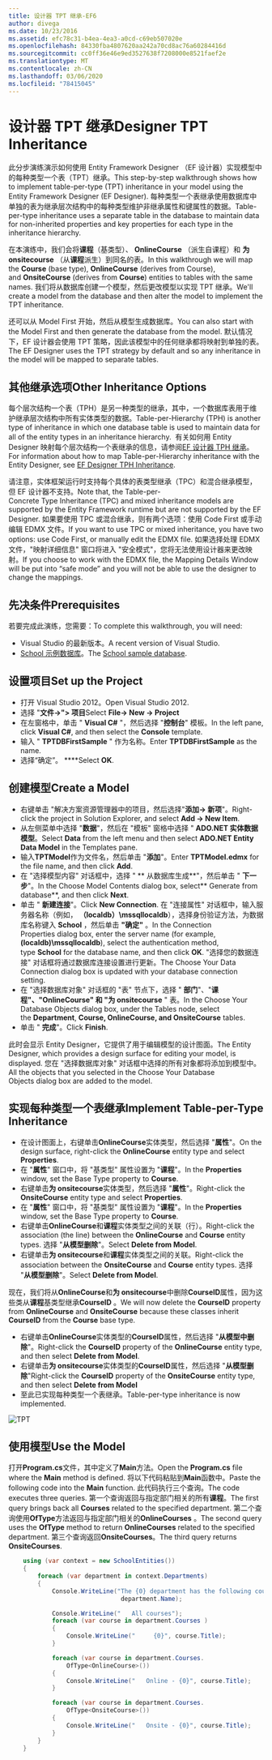 ```yaml
---
title: 设计器 TPT 继承-EF6
author: divega
ms.date: 10/23/2016
ms.assetid: efc78c31-b4ea-4ea3-a0cd-c69eb507020e
ms.openlocfilehash: 84330fba4807620aa242a70cd8ac76a60284416d
ms.sourcegitcommit: cc0ff36e46e9ed3527638f7208000e8521faef2e
ms.translationtype: MT
ms.contentlocale: zh-CN
ms.lasthandoff: 03/06/2020
ms.locfileid: "78415045"
---
```

# <a name="designer-tpt-inheritance"></a><span data-ttu-id="5234c-102">设计器 TPT 继承</span><span class="sxs-lookup"><span data-stu-id="5234c-102">Designer TPT Inheritance</span></span>
<span data-ttu-id="5234c-103">此分步演练演示如何使用 Entity Framework Designer （EF 设计器）实现模型中的每种类型一个表（TPT）继承。</span><span class="sxs-lookup"><span data-stu-id="5234c-103">This step-by-step walkthrough shows how to implement table-per-type (TPT) inheritance in your model using the Entity Framework Designer (EF Designer).</span></span> <span data-ttu-id="5234c-104">每种类型一个表继承使用数据库中单独的表为继承层次结构中的每种类型维护非继承属性和键属性的数据。</span><span class="sxs-lookup"><span data-stu-id="5234c-104">Table-per-type inheritance uses a separate table in the database to maintain data for non-inherited properties and key properties for each type in the inheritance hierarchy.</span></span>

<span data-ttu-id="5234c-105">在本演练中，我们会将**课程**（基类型）、 **OnlineCourse** （派生自课程）和 **为 onsitecourse** （从**课程**派生）到同名的表。</span><span class="sxs-lookup"><span data-stu-id="5234c-105">In this walkthrough we will map the **Course** (base type), **OnlineCourse** (derives from Course), and **OnsiteCourse** (derives from **Course**) entities to tables with the same names.</span></span> <span data-ttu-id="5234c-106">我们将从数据库创建一个模型，然后更改模型以实现 TPT 继承。</span><span class="sxs-lookup"><span data-stu-id="5234c-106">We'll create a model from the database and then alter the model to implement the TPT inheritance.</span></span>

<span data-ttu-id="5234c-107">还可以从 Model First 开始，然后从模型生成数据库。</span><span class="sxs-lookup"><span data-stu-id="5234c-107">You can also start with the Model First and then generate the database from the model.</span></span> <span data-ttu-id="5234c-108">默认情况下，EF 设计器会使用 TPT 策略，因此该模型中的任何继承都将映射到单独的表。</span><span class="sxs-lookup"><span data-stu-id="5234c-108">The EF Designer uses the TPT strategy by default and so any inheritance in the model will be mapped to separate tables.</span></span>

## <a name="other-inheritance-options"></a><span data-ttu-id="5234c-109">其他继承选项</span><span class="sxs-lookup"><span data-stu-id="5234c-109">Other Inheritance Options</span></span>

<span data-ttu-id="5234c-110">每个层次结构一个表（TPH）是另一种类型的继承，其中，一个数据库表用于维护继承层次结构中所有实体类型的数据。</span><span class="sxs-lookup"><span data-stu-id="5234c-110">Table-per-Hierarchy (TPH) is another type of inheritance in which one database table is used to maintain data for all of the entity types in an inheritance hierarchy.</span></span><span data-ttu-id="5234c-111">  有关如何用 Entity Designer 映射每个层次结构一个表继承的信息，请参阅[EF 设计器 TPH 继承](~/ef6/modeling/designer/inheritance/tph.md)。</span><span class="sxs-lookup"><span data-stu-id="5234c-111">  For information about how to map Table-per-Hierarchy inheritance with the Entity Designer, see [EF Designer TPH Inheritance](~/ef6/modeling/designer/inheritance/tph.md).</span></span> 

<span data-ttu-id="5234c-112">请注意，实体框架运行时支持每个具体的表类型继承（TPC）和混合继承模型，但 EF 设计器不支持。</span><span class="sxs-lookup"><span data-stu-id="5234c-112">Note that, the Table-per-Concrete Type Inheritance (TPC) and mixed inheritance models are supported by the Entity Framework runtime but are not supported by the EF Designer.</span></span> <span data-ttu-id="5234c-113">如果要使用 TPC 或混合继承，则有两个选项：使用 Code First 或手动编辑 EDMX 文件。</span><span class="sxs-lookup"><span data-stu-id="5234c-113">If you want to use TPC or mixed inheritance, you have two options: use Code First, or manually edit the EDMX file.</span></span> <span data-ttu-id="5234c-114">如果选择处理 EDMX 文件，"映射详细信息" 窗口将进入 "安全模式"，您将无法使用设计器来更改映射。</span><span class="sxs-lookup"><span data-stu-id="5234c-114">If you choose to work with the EDMX file, the Mapping Details Window will be put into “safe mode” and you will not be able to use the designer to change the mappings.</span></span>

## <a name="prerequisites"></a><span data-ttu-id="5234c-115">先决条件</span><span class="sxs-lookup"><span data-stu-id="5234c-115">Prerequisites</span></span>

<span data-ttu-id="5234c-116">若要完成此演练，您需要：</span><span class="sxs-lookup"><span data-stu-id="5234c-116">To complete this walkthrough, you will need:</span></span>

- <span data-ttu-id="5234c-117">Visual Studio 的最新版本。</span><span class="sxs-lookup"><span data-stu-id="5234c-117">A recent version of Visual Studio.</span></span>
- <span data-ttu-id="5234c-118">[School 示例数据库](~/ef6/resources/school-database.md)。</span><span class="sxs-lookup"><span data-stu-id="5234c-118">The [School sample database](~/ef6/resources/school-database.md).</span></span>

## <a name="set-up-the-project"></a><span data-ttu-id="5234c-119">设置项目</span><span class="sxs-lookup"><span data-stu-id="5234c-119">Set up the Project</span></span>

-   <span data-ttu-id="5234c-120">打开 Visual Studio 2012。</span><span class="sxs-lookup"><span data-stu-id="5234c-120">Open Visual Studio 2012.</span></span>
-   <span data-ttu-id="5234c-121">选择 "**文件-&gt;"&gt; 项目**</span><span class="sxs-lookup"><span data-stu-id="5234c-121">Select **File-&gt; New -&gt; Project**</span></span>
-   <span data-ttu-id="5234c-122">在左窗格中，单击 " **Visual C\#** "，然后选择 "**控制台**" 模板。</span><span class="sxs-lookup"><span data-stu-id="5234c-122">In the left pane, click **Visual C\#**, and then select the **Console** template.</span></span>
-   <span data-ttu-id="5234c-123">输入 " **TPTDBFirstSample** " 作为名称。</span><span class="sxs-lookup"><span data-stu-id="5234c-123">Enter **TPTDBFirstSample** as the name.</span></span>
-   <span data-ttu-id="5234c-124">选择“确定”。 \*\*\*\*</span><span class="sxs-lookup"><span data-stu-id="5234c-124">Select **OK**.</span></span>

## <a name="create-a-model"></a><span data-ttu-id="5234c-125">创建模型</span><span class="sxs-lookup"><span data-stu-id="5234c-125">Create a Model</span></span>

-   <span data-ttu-id="5234c-126">右键单击 "解决方案资源管理器中的项目，然后选择"**添加-&gt; 新项**"。</span><span class="sxs-lookup"><span data-stu-id="5234c-126">Right-click the project in Solution Explorer, and select **Add -&gt; New Item**.</span></span>
-   <span data-ttu-id="5234c-127">从左侧菜单中选择 "**数据**"，然后在 "模板" 窗格中选择 " **ADO.NET 实体数据模型**。</span><span class="sxs-lookup"><span data-stu-id="5234c-127">Select **Data** from the left menu and then select **ADO.NET Entity Data Model** in the Templates pane.</span></span>
-   <span data-ttu-id="5234c-128">输入**TPTModel**作为文件名，然后单击 "**添加**"。</span><span class="sxs-lookup"><span data-stu-id="5234c-128">Enter **TPTModel.edmx** for the file name, and then click **Add**.</span></span>
-   <span data-ttu-id="5234c-129">在 "选择模型内容" 对话框中，选择 " ** 从数据库生成**"，然后单击 " **下一步**"。</span><span class="sxs-lookup"><span data-stu-id="5234c-129">In the Choose Model Contents dialog box, select** Generate from database**, and then click **Next**.</span></span>
-   <span data-ttu-id="5234c-130">单击 " **新建连接**"。</span><span class="sxs-lookup"><span data-stu-id="5234c-130">Click **New Connection**.</span></span>
    <span data-ttu-id="5234c-131">在 "连接属性" 对话框中，输入服务器名称（例如， **（localdb）\\mssqllocaldb**），选择身份验证方法，为数据库名称键入 **School** ，然后单击 **"确定"** 。</span><span class="sxs-lookup"><span data-stu-id="5234c-131">In the Connection Properties dialog box, enter the server name (for example, **(localdb)\\mssqllocaldb**), select the authentication method, type **School** for the database name, and then click **OK**.</span></span>
    <span data-ttu-id="5234c-132">"选择您的数据连接" 对话框将通过数据库连接设置进行更新。</span><span class="sxs-lookup"><span data-stu-id="5234c-132">The Choose Your Data Connection dialog box is updated with your database connection setting.</span></span>
-   <span data-ttu-id="5234c-133">在 "选择数据库对象" 对话框的 "表" 节点下，选择 " **部门**"、"**课程"、"OnlineCourse" 和 "为 onsitecourse** " 表。</span><span class="sxs-lookup"><span data-stu-id="5234c-133">In the Choose Your Database Objects dialog box, under the Tables node, select the **Department**, **Course, OnlineCourse, and OnsiteCourse** tables.</span></span>
-   <span data-ttu-id="5234c-134">单击 " **完成**"。</span><span class="sxs-lookup"><span data-stu-id="5234c-134">Click **Finish**.</span></span>

<span data-ttu-id="5234c-135">此时会显示 Entity Designer，它提供了用于编辑模型的设计图面。</span><span class="sxs-lookup"><span data-stu-id="5234c-135">The Entity Designer, which provides a design surface for editing your model, is displayed.</span></span> <span data-ttu-id="5234c-136">您在 "选择数据库对象" 对话框中选择的所有对象都将添加到模型中。</span><span class="sxs-lookup"><span data-stu-id="5234c-136">All the objects that you selected in the Choose Your Database Objects dialog box are added to the model.</span></span>

## <a name="implement-table-per-type-inheritance"></a><span data-ttu-id="5234c-137">实现每种类型一个表继承</span><span class="sxs-lookup"><span data-stu-id="5234c-137">Implement Table-per-Type Inheritance</span></span>

-   <span data-ttu-id="5234c-138">在设计图面上，右键单击**OnlineCourse**实体类型，然后选择 "**属性**"。</span><span class="sxs-lookup"><span data-stu-id="5234c-138">On the design surface, right-click the **OnlineCourse** entity type and select **Properties**.</span></span>
-   <span data-ttu-id="5234c-139">在 "**属性**" 窗口中，将 "基类型" 属性设置为 "**课程**"。</span><span class="sxs-lookup"><span data-stu-id="5234c-139">In the **Properties** window, set the Base Type property to **Course**.</span></span>
-   <span data-ttu-id="5234c-140">右键单击**为 onsitecourse**实体类型，然后选择 "**属性**"。</span><span class="sxs-lookup"><span data-stu-id="5234c-140">Right-click the **OnsiteCourse** entity type and select **Properties**.</span></span>
-   <span data-ttu-id="5234c-141">在 "**属性**" 窗口中，将 "基类型" 属性设置为 "**课程**"。</span><span class="sxs-lookup"><span data-stu-id="5234c-141">In the **Properties** window, set the Base Type property to **Course**.</span></span>
-   <span data-ttu-id="5234c-142">右键单击**OnlineCourse**和**课程**实体类型之间的关联（行）。</span><span class="sxs-lookup"><span data-stu-id="5234c-142">Right-click the association (the line) between the **OnlineCourse** and **Course** entity types.</span></span>
    <span data-ttu-id="5234c-143">选择 "**从模型删除**"。</span><span class="sxs-lookup"><span data-stu-id="5234c-143">Select **Delete from Model**.</span></span>
-   <span data-ttu-id="5234c-144">右键单击**为 onsitecourse**和**课程**实体类型之间的关联。</span><span class="sxs-lookup"><span data-stu-id="5234c-144">Right-click the association between the **OnsiteCourse** and **Course** entity types.</span></span>
    <span data-ttu-id="5234c-145">选择 "**从模型删除**"。</span><span class="sxs-lookup"><span data-stu-id="5234c-145">Select **Delete from Model**.</span></span>

<span data-ttu-id="5234c-146">现在，我们将从**OnlineCourse**和**为 onsitecourse**中删除**CourseID**属性，因为这些类从**课程**基类型继承**CourseID** 。</span><span class="sxs-lookup"><span data-stu-id="5234c-146">We will now delete the **CourseID** property from **OnlineCourse** and **OnsiteCourse** because these classes inherit **CourseID** from the **Course** base type.</span></span>

-   <span data-ttu-id="5234c-147">右键单击**OnlineCourse**实体类型的**CourseID**属性，然后选择 "**从模型中删除**"。</span><span class="sxs-lookup"><span data-stu-id="5234c-147">Right-click the **CourseID** property of the **OnlineCourse** entity type, and then select **Delete from Model**.</span></span>
-   <span data-ttu-id="5234c-148">右键单击**为 onsitecourse**实体类型的**CourseID**属性，然后选择 "**从模型删除**"</span><span class="sxs-lookup"><span data-stu-id="5234c-148">Right-click the **CourseID** property of the **OnsiteCourse** entity type, and then select **Delete from Model**</span></span>
-   <span data-ttu-id="5234c-149">至此已实现每种类型一个表继承。</span><span class="sxs-lookup"><span data-stu-id="5234c-149">Table-per-type inheritance is now implemented.</span></span>

![TPT](~/ef6/media/tpt.png)

## <a name="use-the-model"></a><span data-ttu-id="5234c-151">使用模型</span><span class="sxs-lookup"><span data-stu-id="5234c-151">Use the Model</span></span>

<span data-ttu-id="5234c-152">打开**Program.cs**文件，其中定义了**Main**方法。</span><span class="sxs-lookup"><span data-stu-id="5234c-152">Open the **Program.cs** file where the **Main** method is defined.</span></span> <span data-ttu-id="5234c-153">将以下代码粘贴到**Main**函数中。</span><span class="sxs-lookup"><span data-stu-id="5234c-153">Paste the following code into the **Main** function.</span></span> <span data-ttu-id="5234c-154">此代码执行三个查询。</span><span class="sxs-lookup"><span data-stu-id="5234c-154">The code executes three queries.</span></span> <span data-ttu-id="5234c-155">第一个查询返回与指定部门相关的所有**课程**。</span><span class="sxs-lookup"><span data-stu-id="5234c-155">The first query brings back all **Courses** related to the specified department.</span></span> <span data-ttu-id="5234c-156">第二个查询使用**OfType**方法返回与指定部门相关的**OnlineCourses** 。</span><span class="sxs-lookup"><span data-stu-id="5234c-156">The second query uses the **OfType** method to return **OnlineCourses** related to the specified department.</span></span> <span data-ttu-id="5234c-157">第三个查询返回**OnsiteCourses**。</span><span class="sxs-lookup"><span data-stu-id="5234c-157">The third query returns **OnsiteCourses**.</span></span>

``` csharp
    using (var context = new SchoolEntities())
    {
        foreach (var department in context.Departments)
        {
            Console.WriteLine("The {0} department has the following courses:",
                               department.Name);

            Console.WriteLine("   All courses");
            foreach (var course in department.Courses )
            {
                Console.WriteLine("     {0}", course.Title);
            }

            foreach (var course in department.Courses.
                OfType<OnlineCourse>())
            {
                Console.WriteLine("   Online - {0}", course.Title);
            }

            foreach (var course in department.Courses.
                OfType<OnsiteCourse>())
            {
                Console.WriteLine("   Onsite - {0}", course.Title);
            }
        }
    }
```
